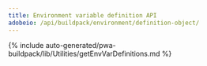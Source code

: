```yaml
---
title: Environment variable definition API
adobeio: /api/buildpack/environment/definition-object/
---
```


<!--
The reference doc content is generated automatically from the source code.
To update this section, update the doc blocks in the source code
-->

{% include auto-generated/pwa-buildpack/lib/Utilities/getEnvVarDefinitions.md %}
